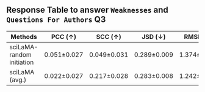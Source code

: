 ## Response Table to answer `Weaknesses` and `Questions For Authors` Q3
|Methods| PCC (↑) | SCC (↑) | JSD (↓) | RMSE (↓) |
| ------------- | ------------- | ------------- | ------------- | ------------- | 
| sciLaMA-random initiation| 0.051±0.027 | 0.049±0.031 | 0.289±0.009 | 1.374±0.020 |
| sciLaMA (avg.)	|0.022±0.027|	0.217±0.028	|0.283±0.008|	1.242±0.022


